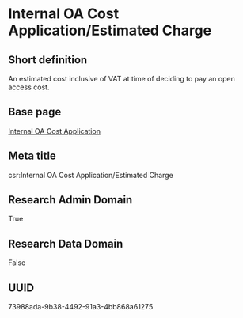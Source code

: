 # Internal OA Cost Application/Estimated Charge
## Short definition
An estimated cost inclusive of VAT at time of deciding to pay an open access cost.
## Base page
[Internal OA Cost Application](../../Objects/Internal%20OA%20Cost%20Application.md)
## Meta title
csr:Internal OA Cost Application/Estimated Charge
## Research Admin Domain
True
## Research Data Domain
False
## UUID
73988ada-9b38-4492-91a3-4bb868a61275
